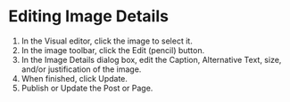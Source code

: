 # Editing Image Details

1. In the Visual editor, click the image to select it.
2. In the image toolbar, click the Edit \(pencil\) button. 
3. In the Image Details dialog box, edit the Caption, Alternative Text, size, and\/or justification of the image.
4. When finished, click Update.
5. Publish or Update the Post or Page.

